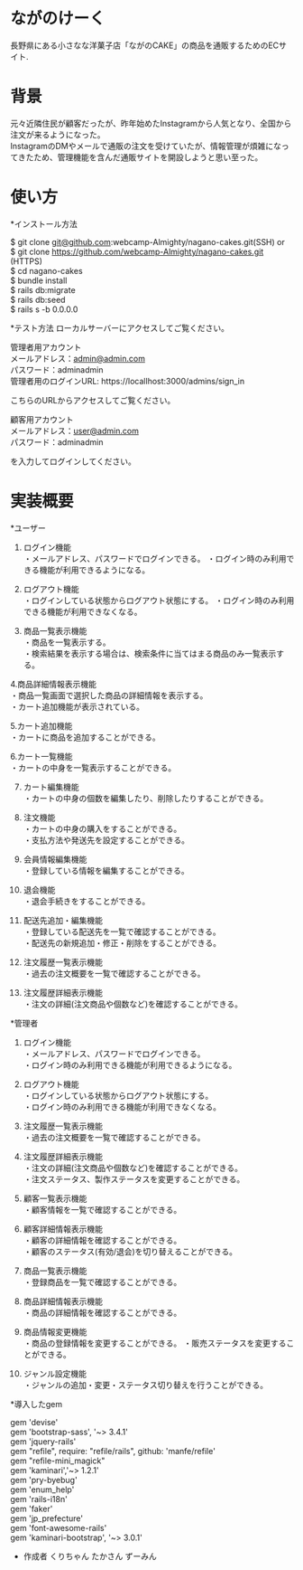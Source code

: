 # ながのけーく

長野県にある小さなな洋菓子店「ながのCAKE」の商品を通販するためのECサイト.

# 背景
元々近隣住民が顧客だったが、昨年始めたInstagramから人気となり、全国から注文が来るようになった。<br>
InstagramのDMやメールで通販の注文を受けていたが、情報管理が煩雑になってきたため、管理機能を含んだ通販サイトを開設しようと思い至った。


# 使い方  
*インストール方法

$ git clone git@github.com:webcamp-Almighty/nagano-cakes.git(SSH) or<br>
$ git clone https://github.com/webcamp-Almighty/nagano-cakes.git (HTTPS)<br>
$ cd nagano-cakes<br>
$ bundle install<br>
$ rails db:migrate<br>
$ rails db:seed<br>
$ rails s -b 0.0.0.0<br>


*テスト方法
ローカルサーバーにアクセスしてご覧ください。

管理者用アカウント  
メールアドレス：admin@admin.com<br>
パスワード：adminadmin  
管理者用のログインURL: https://locallhost:3000/admins/sign_in  

こちらのURLからアクセスしてご覧ください。

顧客用アカウント  
メールアドレス：user@admin.com<br>
パスワード：adminadmin

を入力してログインしてください。


 # 実装概要
 
 *ユーザー
1. ログイン機能  
・メールアドレス、パスワードでログインできる。 
・ログイン時のみ利用できる機能が利用できるようになる。


2. ログアウト機能  
・ログインしている状態からログアウト状態にする。 
・ログイン時のみ利用できる機能が利用できなくなる。  

3. 商品一覧表示機能  
・商品を一覧表示する。  
・検索結果を表示する場合は、検索条件に当てはまる商品のみ一覧表示する。  

4.商品詳細情報表示機能  
・商品一覧画面で選択した商品の詳細情報を表示する。  
・カート追加機能が表示されている。  

5.カート追加機能  
・カートに商品を追加することができる。  

6.カート一覧機能  
・カートの中身を一覧表示することができる。  

7. カート編集機能  
・カートの中身の個数を編集したり、削除したりすることができる。

8. 注文機能  
・カートの中身の購入をすることができる。  
・支払方法や発送先を設定することができる。

9. 会員情報編集機能  
・登録している情報を編集することができる。

10. 退会機能  
・退会手続きをすることができる。

11. 配送先追加・編集機能  
・登録している配送先を一覧で確認することができる。  
・配送先の新規追加・修正・削除をすることができる。  

12. 注文履歴一覧表示機能  
・過去の注文概要を一覧で確認することができる。

13. 注文履歴詳細表示機能  
・注文の詳細(注文商品や個数など)を確認することができる。


*管理者  
1. ログイン機能  
・メールアドレス、パスワードでログインできる。  
・ログイン時のみ利用できる機能が利用できるようになる。

2. ログアウト機能  
・ログインしている状態からログアウト状態にする。  
・ログイン時のみ利用できる機能が利用できなくなる。  

3. 注文履歴一覧表示機能  
・過去の注文概要を一覧で確認することができる。  

4. 注文履歴詳細表示機能  
・注文の詳細(注文商品や個数など)を確認することができる。  
・注文ステータス、製作ステータスを変更することができる。  

5. 顧客一覧表示機能  
・顧客情報を一覧で確認することができる。  

6. 顧客詳細情報表示機能  
・顧客の詳細情報を確認することができる。  
・顧客のステータス(有効/退会)を切り替えることができる。  

7. 商品一覧表示機能  
・登録商品を一覧で確認することができる。  

8. 商品詳細情報表示機能  
・商品の詳細情報を確認することができる。  

9. 商品情報変更機能  
・商品の登録情報を変更することができる。 ・販売ステータスを変更することができる。  

10. ジャンル設定機能  
・ジャンルの追加・変更・ステータス切り替えを行うことができる。


*導入したgem

gem 'devise'  
gem 'bootstrap-sass', '~> 3.4.1'  
gem 'jquery-rails'  
gem "refile", require: "refile/rails", github: 'manfe/refile'  
gem "refile-mini_magick"  
gem 'kaminari','~> 1.2.1'  
gem 'pry-byebug'  
gem 'enum_help'  
gem 'rails-i18n'  
gem 'faker'  
gem 'jp_prefecture'  
gem 'font-awesome-rails'  
gem 'kaminari-bootstrap', '~> 3.0.1'  

 
* 作成者
くりちゃん
たかさん
ずーみん
